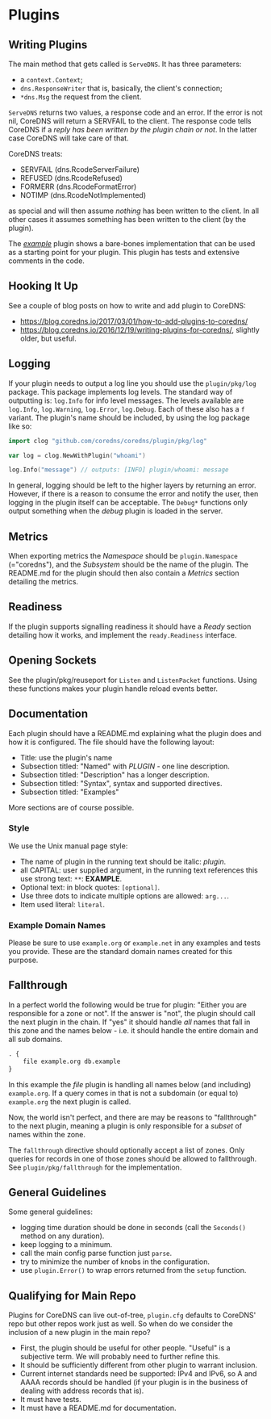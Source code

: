 # Plugins

## Writing Plugins

The main method that gets called is `ServeDNS`. It has three parameters:

* a `context.Context`;
* `dns.ResponseWriter` that is, basically, the client's connection;
* `*dns.Msg` the request from the client.

`ServeDNS` returns two values, a response code and an error. If the error is not nil, CoreDNS
will return a SERVFAIL to the client. The response code tells CoreDNS if a *reply has been
written by the plugin chain or not*. In the latter case CoreDNS will take care of that.

CoreDNS treats:

* SERVFAIL (dns.RcodeServerFailure)
* REFUSED (dns.RcodeRefused)
* FORMERR (dns.RcodeFormatError)
* NOTIMP (dns.RcodeNotImplemented)

as special and will then assume *nothing* has been written to the client. In all other cases it
assumes something has been written to the client (by the plugin).

The [*example*](https://github.com/coredns/example) plugin shows a bare-bones implementation that
can be used as a starting point for your plugin. This plugin has tests and extensive comments in the
code.

## Hooking It Up

See a couple of blog posts on how to write and add plugin to CoreDNS:

* <https://blog.coredns.io/2017/03/01/how-to-add-plugins-to-coredns/>
* <https://blog.coredns.io/2016/12/19/writing-plugins-for-coredns/>, slightly older, but useful.

## Logging

If your plugin needs to output a log line you should use the `plugin/pkg/log` package. This package
implements log levels. The standard way of outputting is: `log.Info` for info level messages. The
levels available are `log.Info`, `log.Warning`, `log.Error`, `log.Debug`. Each of these also has
a `f` variant. The plugin's name should be included, by using the log package like so:

~~~ go
import clog "github.com/coredns/coredns/plugin/pkg/log"

var log = clog.NewWithPlugin("whoami")

log.Info("message") // outputs: [INFO] plugin/whoami: message
~~~

In general, logging should be left to the higher layers by returning an error. However, if there is
a reason to consume the error and notify the user, then logging in the plugin itself can be
acceptable. The `Debug*` functions only output something when the *debug* plugin is loaded in the
server.

## Metrics

When exporting metrics the *Namespace* should be `plugin.Namespace` (="coredns"), and the
*Subsystem* should be the name of the plugin. The README.md for the plugin should then also contain
a *Metrics* section detailing the metrics.

## Readiness

If the plugin supports signalling readiness it should have a *Ready* section detailing how it
works, and implement the `ready.Readiness` interface.

## Opening Sockets

See the plugin/pkg/reuseport for `Listen` and `ListenPacket` functions. Using these functions makes
your plugin handle reload events better.

## Documentation

Each plugin should have a README.md explaining what the plugin does and how it is configured. The
file should have the following layout:

* Title: use the plugin's name
* Subsection titled: "Named"
    with *PLUGIN* - one line description.
* Subsection titled: "Description" has a longer description.
* Subsection titled: "Syntax", syntax and supported directives.
* Subsection titled: "Examples"

More sections are of course possible.

### Style

We use the Unix manual page style:

* The name of plugin in the running text should be italic: *plugin*.
* all CAPITAL: user supplied argument, in the running text references this use strong text: `**`:
  **EXAMPLE**.
* Optional text: in block quotes: `[optional]`.
* Use three dots to indicate multiple options are allowed: `arg...`.
* Item used literal: `literal`.

### Example Domain Names

Please be sure to use `example.org` or `example.net` in any examples and tests you provide. These
are the standard domain names created for this purpose.

## Fallthrough

In a perfect world the following would be true for plugin: "Either you are responsible for a zone or
not". If the answer is "not", the plugin should call the next plugin in the chain. If "yes" it
should handle *all* names that fall in this zone and the names below - i.e. it should handle the
entire domain and all sub domains.

~~~ txt
. {
    file example.org db.example
}
~~~

In this example the *file* plugin is handling all names below (and including) `example.org`. If
a query comes in that is not a subdomain (or equal to) `example.org` the next plugin is called.

Now, the world isn't perfect, and there are may be reasons to "fallthrough" to the next plugin,
meaning a plugin is only responsible for a *subset* of names within the zone.

The `fallthrough` directive should optionally accept a list of zones. Only queries for records
in one of those zones should be allowed to fallthrough. See `plugin/pkg/fallthrough` for the
implementation.

## General Guidelines

Some general guidelines:

* logging time duration should be done in seconds (call the `Seconds()` method on any duration).
* keep logging to a minimum.
* call the main config parse function just `parse`.
* try to minimize the number of knobs in the configuration.
* use `plugin.Error()` to wrap errors returned from the `setup` function.

## Qualifying for Main Repo

Plugins for CoreDNS can live out-of-tree, `plugin.cfg` defaults to CoreDNS' repo but other
repos work just as well. So when do we consider the inclusion of a new plugin in the main repo?

* First, the plugin should be useful for other people. "Useful" is a subjective term. We will
  probably need to further refine this.
* It should be sufficiently different from other plugin to warrant inclusion.
* Current internet standards need be supported: IPv4 and IPv6, so A and AAAA records should be
  handled (if your plugin is in the business of dealing with address records that is).
* It must have tests.
* It must have a README.md for documentation.
